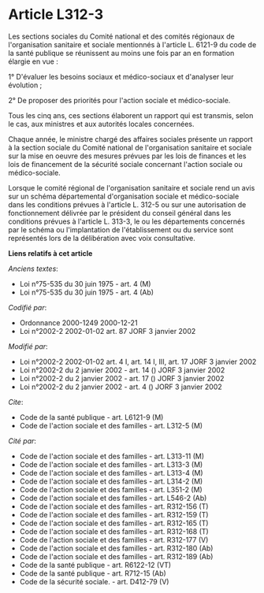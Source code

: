 # Article L312-3

Les sections sociales du Comité national et des comités régionaux de l'organisation sanitaire et sociale mentionnés à
l'article L. 6121-9 du code de la santé publique se réunissent au moins une fois par an en formation élargie en vue :

1° D'évaluer les besoins sociaux et médico-sociaux et d'analyser leur évolution ;

2° De proposer des priorités pour l'action sociale et médico-sociale.

Tous les cinq ans, ces sections élaborent un rapport qui est transmis, selon le cas, aux ministres et aux autorités locales
concernées.

Chaque année, le ministre chargé des affaires sociales présente un rapport à la section sociale du Comité national de
l'organisation sanitaire et sociale sur la mise en oeuvre des mesures prévues par les lois de finances et les lois de
financement de la sécurité sociale concernant l'action sociale ou médico-sociale.

Lorsque le comité régional de l'organisation sanitaire et sociale rend un avis sur un schéma départemental d'organisation
sociale et médico-sociale dans les conditions prévues à l'article L. 312-5 ou sur une autorisation de fonctionnement délivrée
par le président du conseil général dans les conditions prévues à l'article L. 313-3, le ou les départements concernés par le
schéma ou l'implantation de l'établissement ou du service sont représentés lors de la délibération avec voix consultative.

**Liens relatifs à cet article**

_Anciens textes_:

  - Loi n°75-535 du 30 juin 1975 - art. 4 (M)
  - Loi n°75-535 du 30 juin 1975 - art. 4 (Ab)

_Codifié par_:

  - Ordonnance 2000-1249 2000-12-21
  - Loi n°2002-2 2002-01-02 art. 87 JORF 3 janvier 2002

_Modifié par_:

  - Loi n°2002-2 2002-01-02 art. 4 I, art. 14 I, III, art. 17 JORF 3 janvier 2002
  - Loi n°2002-2 du 2 janvier 2002 - art. 14 () JORF 3 janvier 2002
  - Loi n°2002-2 du 2 janvier 2002 - art. 17 () JORF 3 janvier 2002
  - Loi n°2002-2 du 2 janvier 2002 - art. 4 () JORF 3 janvier 2002

_Cite_:

  - Code de la santé publique - art. L6121-9 (M)
  - Code de l'action sociale et des familles - art. L312-5 (M)

_Cité par_:

  - Code de l'action sociale et des familles - art. L313-11 (M)
  - Code de l'action sociale et des familles - art. L313-3 (M)
  - Code de l'action sociale et des familles - art. L313-4 (M)
  - Code de l'action sociale et des familles - art. L314-2 (M)
  - Code de l'action sociale et des familles - art. L351-2 (M)
  - Code de l'action sociale et des familles - art. L546-2 (Ab)
  - Code de l'action sociale et des familles - art. R312-156 (T)
  - Code de l'action sociale et des familles - art. R312-159 (T)
  - Code de l'action sociale et des familles - art. R312-165 (T)
  - Code de l'action sociale et des familles - art. R312-168 (T)
  - Code de l'action sociale et des familles - art. R312-177 (V)
  - Code de l'action sociale et des familles - art. R312-180 (Ab)
  - Code de l'action sociale et des familles - art. R312-189 (Ab)
  - Code de la santé publique - art. R6122-12 (VT)
  - Code de la santé publique - art. R712-15 (Ab)
  - Code de la sécurité sociale. - art. D412-79 (V)
